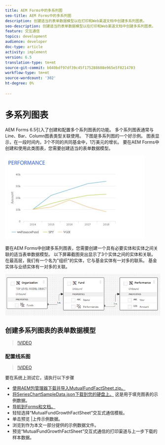 ```yaml
---
title: AEM Forms中的多系列图
seo-title: AEM Forms中的多系列图
description: 创建适当的表单数据模型以在打印和Web渠道文档中创建多系列图表。
seo-description: 创建适当的表单数据模型以在打印和Web渠道文档中创建多系列图表。
feature: 交互通信
topics: development
audience: developer
doc-type: article
activity: implement
version: 6.5
translation-type: tm+mt
source-git-commit: b040bdf97df39c45f175288608e965e5f0214703
workflow-type: tm+mt
source-wordcount: '302'
ht-degree: 0%

---
```



# 多系列图表

AEM Forms 6.5引入了创建和配置多个系列图表的功能。 多个系列图表通常与Line、Bar、Column图表类型关联使用。 下图是多系列图的一个好示例。 图表显示，在一段时间内，3个不同的共同基金中，1万美元的增长。 要在AEM Forms中创建和使用此类图表，您需要创建适当的表单数据模型。

![多系列](assets/seriescharts.jfif)

要在AEM Forms中创建多系列图表，您需要创建一个具有必要实体和实体之间关联的适当表单数据模型。 以下屏幕截图突出显示了3个实体之间的实体和关联。 在最高层，我们有一个名为&quot;组织&quot;的实体，它与基金实体有一对多的联系。 基金实体与业绩实体有一对多的关联。

![formdatamodel](assets/formdatamodel.jfif)


## 创建多系列图表的表单数据模型

>[!VIDEO](https://video.tv.adobe.com/v/26352/quality=9)


### 配置线系图

>[!VIDEO](https://video.tv.adobe.com/v/26353?quality=9&learn=on)


要在系统上测试它，请执行以下步骤

* [使用AEM包管理器下载并导入MutualFundFactSheet.zip。](assets/mutualfundfactsheet.zip)
* [将SeriesChartSampleData.json下载到您的硬盘上。](assets/serieschartsampledata.json) 这是用于填充图表的示例数据。
* [导航到Forms和文档。](https://helpx.adobe.com/aem/forms.html/content/dam/formsanddocuments.html)
* 轻轻选择“MutualFundGrowthFactSheet”交互式通信模板。
* 单击预览 |上传示例数据。
* 浏览到作为本文一部分提供的示例数据文件。
* 预览“MutualFundGrowthFactSheet”交互式通信的打印渠道与上一步下载的样本数据。
